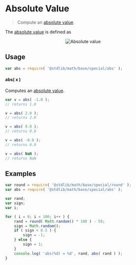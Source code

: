 Absolute Value
===
> Compute an [absolute value][absolute-value].

<!-- <intro> -->
The [absolute value][absolute-value] is defined as

<!-- <equation class="equation" label="eq:absolute_value" align="center" raw="|x| = \begin{cases} x & \textrm{if}\ x \geq 0 \\ -x & \textrm{if}\ x < 0\end{cases}" alt="Absolute value"> -->
<div class="equation" align="center" data-raw-text="|x| = \begin{cases} x &amp; \textrm{if}\ x \geq 0 \\ -x &amp; \textrm{if}\ x < 0\end{cases}" data-equation="eq:absolute_value">
	<img src="https://cdn.rawgit.com/stdlib-js/stdlib/c831dfed27f6a3e0a7b3b11997bd6d536c2f3c71/lib/node_modules/@stdlib/math/base/special/abs/docs/img/abs.svg" alt="Absolute value">
	<br>
</div>
<!-- </equation> -->
<!-- </intro> -->

<!-- <usage> -->
## Usage

``` javascript
var abs = require( '@stdlib/math/base/special/abs' );
```

#### abs( x )

Computes an [absolute value][absolute-value].

``` javascript
var v = abs( -1.0 );
// returns 1.0

v = abs( 2.0 );
// returns 2.0

v = abs( 0.0 );
// returns 0.0

v = abs( -0.0 );
// returns 0.0

v = abs( NaN );
// returns NaN
```
<!-- </usage> -->

<!-- <examples> -->
## Examples

``` javascript
var round = require( '@stdlib/math/base/special/round' );
var abs = require( '@stdlib/math/base/special/abs' );

var rand;
var sign;
var i;

for ( i = 0; i < 100; i++ ) {
    rand = round( Math.random() * 100 ) - 50;
    sign = Math.random();
    if ( sign < 0.5 ) {
        sign = -1;
    } else {
        sign = 1;
    }
    console.log( 'abs(%d) = %d', rand, abs( rand ) );
}
```
<!-- </examples> -->

<!-- <links> -->
[absolute-value]: https://en.wikipedia.org/wiki/Absolute_value
<!-- </links> -->

